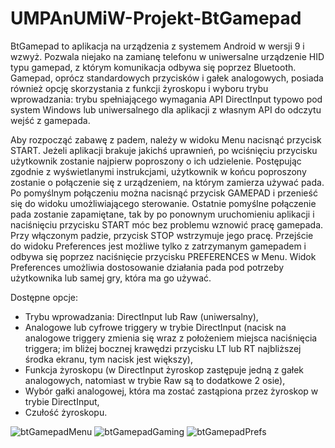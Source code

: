 # UMPAnUMiW-Projekt-BtGamepad

BtGamepad to aplikacja na urządzenia z systemem Android w wersji 9 i wzwyż. Pozwala niejako na zamianę telefonu w uniwersalne urządzenie HID typu gamepad, z którym komunikacja odbywa się poprzez Bluetooth. Gamepad, oprócz standardowych przycisków i gałek analogowych, posiada również opcję skorzystania z funkcji żyroskopu i wyboru trybu wprowadzania: trybu spełniającego wymagania API DirectInput typowo pod system Windows lub uniwersalnego dla aplikacji z własnym API do odczytu wejść z gamepada.

Aby rozpocząć zabawę z padem, należy w widoku Menu nacisnąć przycisk START. Jeżeli aplikacji brakuje jakichś uprawnień, po wciśnięciu przycisku użytkownik zostanie najpierw poproszony o ich udzielenie. Postępując zgodnie z wyświetlanymi instrukcjami, użytkownik w końcu poproszony zostanie o połączenie się z urządzeniem, na którym zamierza używać pada. Po pomyślnym połączeniu można nacisnąć przycisk GAMEPAD i przenieść się do widoku umożliwiającego sterowanie. Ostatnie pomyślne połączenie pada zostanie zapamiętane, tak by po ponownym uruchomieniu aplikacji i naciśnięciu przycisku START móc bez problemu wznowić pracę gamepada. Przy włączonym padzie, przycisk STOP wstrzymuje jego pracę. Przejście do widoku Preferences jest możliwe tylko z zatrzymanym gamepadem i odbywa się poprzez naciśnięcie przycisku PREFERENCES w Menu. Widok Preferences umożliwia dostosowanie działania pada pod potrzeby użytkownika lub samej gry, która ma go używać.

Dostępne opcje:
- Trybu wprowadzania: DirectInput lub Raw (uniwersalny),
- Analogowe lub cyfrowe triggery w trybie DirectInput (nacisk na analogowe triggery zmienia się wraz z położeniem miejsca naciśnięcia triggera; im bliżej bocznej krawędzi przycisku LT lub RT najbliższej środka ekranu, tym nacisk jest większy),
- Funkcja żyroskopu (w DirectInput żyroskop zastępuje jedną z gałek analogowych, natomiast w trybie Raw są to dodatkowe 2 osie),
- Wybór gałki analogowej, która ma zostać zastąpiona przez żyroskop w trybie DirectInput,
- Czułość żyroskopu.

![btGamepadMenu](https://github.com/DaveHanak/UMPAnUMiW-Projekt-BtGamepad/assets/72354597/98994f4e-ae68-48c5-9723-9c6e93e5394e)
![btGamepadGaming](https://github.com/DaveHanak/UMPAnUMiW-Projekt-BtGamepad/assets/72354597/f45826fa-9fcd-4a3b-9788-f612f238b1d6)
![btGamepadPrefs](https://github.com/DaveHanak/UMPAnUMiW-Projekt-BtGamepad/assets/72354597/c10a11b0-daa3-4a49-8728-a6ca6c2bdf1c)
